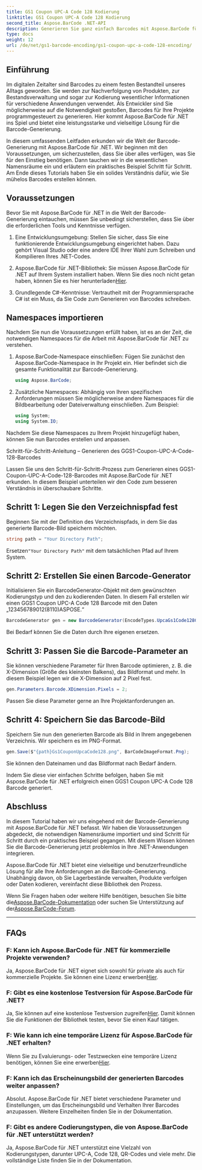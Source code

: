 ```yaml
---
title: GS1 Coupon UPC-A Code 128 Kodierung
linktitle: GS1 Coupon UPC-A Code 128 Kodierung
second_title: Aspose.BarCode .NET-API
description: Generieren Sie ganz einfach Barcodes mit Aspose.BarCode für .NET – Ihrer umfassenden Lösung zur Barcode-Generierung. Beginnen Sie noch heute!
type: docs
weight: 12
url: /de/net/gs1-barcode-encoding/gs1-coupon-upc-a-code-128-encoding/
---
```


## Einführung

Im digitalen Zeitalter sind Barcodes zu einem festen Bestandteil unseres Alltags geworden. Sie werden zur Nachverfolgung von Produkten, zur Bestandsverwaltung und sogar zur Kodierung wesentlicher Informationen für verschiedene Anwendungen verwendet. Als Entwickler sind Sie möglicherweise auf die Notwendigkeit gestoßen, Barcodes für Ihre Projekte programmgesteuert zu generieren. Hier kommt Aspose.BarCode für .NET ins Spiel und bietet eine leistungsstarke und vielseitige Lösung für die Barcode-Generierung.

In diesem umfassenden Leitfaden erkunden wir die Welt der Barcode-Generierung mit Aspose.BarCode für .NET. Wir beginnen mit den Voraussetzungen, um sicherzustellen, dass Sie über alles verfügen, was Sie für den Einstieg benötigen. Dann tauchen wir in die wesentlichen Namensräume ein und erläutern ein praktisches Beispiel Schritt für Schritt. Am Ende dieses Tutorials haben Sie ein solides Verständnis dafür, wie Sie mühelos Barcodes erstellen können.

## Voraussetzungen

Bevor Sie mit Aspose.BarCode für .NET in die Welt der Barcode-Generierung eintauchen, müssen Sie unbedingt sicherstellen, dass Sie über die erforderlichen Tools und Kenntnisse verfügen.

1. Eine Entwicklungsumgebung: Stellen Sie sicher, dass Sie eine funktionierende Entwicklungsumgebung eingerichtet haben. Dazu gehört Visual Studio oder eine andere IDE Ihrer Wahl zum Schreiben und Kompilieren Ihres .NET-Codes.

2.  Aspose.BarCode für .NET-Bibliothek: Sie müssen Aspose.BarCode für .NET auf Ihrem System installiert haben. Wenn Sie dies noch nicht getan haben, können Sie es hier herunterladen[Hier](https://releases.aspose.com/barcode/net/).

3. Grundlegende C#-Kenntnisse: Vertrautheit mit der Programmiersprache C# ist ein Muss, da Sie Code zum Generieren von Barcodes schreiben.

## Namespaces importieren

Nachdem Sie nun die Voraussetzungen erfüllt haben, ist es an der Zeit, die notwendigen Namespaces für die Arbeit mit Aspose.BarCode für .NET zu verstehen.

1. Aspose.BarCode-Namespace einschließen: Fügen Sie zunächst den Aspose.BarCode-Namespace in Ihr Projekt ein. Hier befindet sich die gesamte Funktionalität zur Barcode-Generierung.

   ```csharp
   using Aspose.BarCode;
   ```

2. Zusätzliche Namespaces: Abhängig von Ihren spezifischen Anforderungen müssen Sie möglicherweise andere Namespaces für die Bildbearbeitung oder Dateiverwaltung einschließen. Zum Beispiel:

   ```csharp
   using System;
   using System.IO;
   ```

Nachdem Sie diese Namespaces zu Ihrem Projekt hinzugefügt haben, können Sie nun Barcodes erstellen und anpassen.

Schritt-für-Schritt-Anleitung – Generieren des GGS1-Coupon-UPC-A-Code-128-Barcodes

Lassen Sie uns den Schritt-für-Schritt-Prozess zum Generieren eines GGS1-Coupon-UPC-A-Code-128-Barcodes mit Aspose.BarCode für .NET erkunden. In diesem Beispiel unterteilen wir den Code zum besseren Verständnis in überschaubare Schritte.

## Schritt 1: Legen Sie den Verzeichnispfad fest

Beginnen Sie mit der Definition des Verzeichnispfads, in dem Sie das generierte Barcode-Bild speichern möchten.

```csharp
string path = "Your Directory Path";
```

 Ersetzen`"Your Directory Path"` mit dem tatsächlichen Pfad auf Ihrem System.

## Schritt 2: Erstellen Sie einen Barcode-Generator

Initialisieren Sie ein BarcodeGenerator-Objekt mit dem gewünschten Kodierungstyp und den zu kodierenden Daten. In diesem Fall erstellen wir einen GGS1 Coupon UPC-A Code 128 Barcode mit den Daten „123456789012(8110)ASPOSE.“

```csharp
BarcodeGenerator gen = new BarcodeGenerator(EncodeTypes.UpcaGs1Code128Coupon, "123456789012(8110)ASPOSE");
```

Bei Bedarf können Sie die Daten durch Ihre eigenen ersetzen.

## Schritt 3: Passen Sie die Barcode-Parameter an

Sie können verschiedene Parameter für Ihren Barcode optimieren, z. B. die X-Dimension (Größe des kleinsten Balkens), das Bildformat und mehr. In diesem Beispiel legen wir die X-Dimension auf 2 Pixel fest.

```csharp
gen.Parameters.Barcode.XDimension.Pixels = 2;
```

Passen Sie diese Parameter gerne an Ihre Projektanforderungen an.

## Schritt 4: Speichern Sie das Barcode-Bild

Speichern Sie nun den generierten Barcode als Bild in Ihrem angegebenen Verzeichnis. Wir speichern es im PNG-Format.

```csharp
gen.Save($"{path}Gs1CouponUpcaCode128.png", BarCodeImageFormat.Png);
```

Sie können den Dateinamen und das Bildformat nach Bedarf ändern.

Indem Sie diese vier einfachen Schritte befolgen, haben Sie mit Aspose.BarCode für .NET erfolgreich einen GGS1 Coupon UPC-A Code 128 Barcode generiert.

## Abschluss

In diesem Tutorial haben wir uns eingehend mit der Barcode-Generierung mit Aspose.BarCode für .NET befasst. Wir haben die Voraussetzungen abgedeckt, die notwendigen Namensräume importiert und sind Schritt für Schritt durch ein praktisches Beispiel gegangen. Mit diesem Wissen können Sie die Barcode-Generierung jetzt problemlos in Ihre .NET-Anwendungen integrieren.

Aspose.BarCode für .NET bietet eine vielseitige und benutzerfreundliche Lösung für alle Ihre Anforderungen an die Barcode-Generierung. Unabhängig davon, ob Sie Lagerbestände verwalten, Produkte verfolgen oder Daten kodieren, vereinfacht diese Bibliothek den Prozess.

 Wenn Sie Fragen haben oder weitere Hilfe benötigen, besuchen Sie bitte die[Aspose.BarCode-Dokumentation](https://reference.aspose.com/barcode/net/) oder suchen Sie Unterstützung auf der[Aspose.BarCode-Forum](https://forum.aspose.com/c/barcode/13).

---

## FAQs

### F: Kann ich Aspose.BarCode für .NET für kommerzielle Projekte verwenden?
 Ja, Aspose.BarCode für .NET eignet sich sowohl für private als auch für kommerzielle Projekte. Sie können eine Lizenz erwerben[Hier](https://purchase.aspose.com/buy).

### F: Gibt es eine kostenlose Testversion für Aspose.BarCode für .NET?
 Ja, Sie können auf eine kostenlose Testversion zugreifen[Hier](https://releases.aspose.com/). Damit können Sie die Funktionen der Bibliothek testen, bevor Sie einen Kauf tätigen.

### F: Wie kann ich eine temporäre Lizenz für Aspose.BarCode für .NET erhalten?
 Wenn Sie zu Evaluierungs- oder Testzwecken eine temporäre Lizenz benötigen, können Sie eine erwerben[Hier](https://purchase.aspose.com/temporary-license/).

### F: Kann ich das Erscheinungsbild der generierten Barcodes weiter anpassen?
Absolut. Aspose.BarCode für .NET bietet verschiedene Parameter und Einstellungen, um das Erscheinungsbild und Verhalten Ihrer Barcodes anzupassen. Weitere Einzelheiten finden Sie in der Dokumentation.

### F: Gibt es andere Codierungstypen, die von Aspose.BarCode für .NET unterstützt werden?
Ja, Aspose.BarCode für .NET unterstützt eine Vielzahl von Kodierungstypen, darunter UPC-A, Code 128, QR-Codes und viele mehr. Die vollständige Liste finden Sie in der Dokumentation.